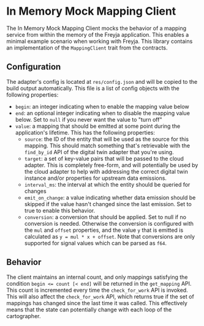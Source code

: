 # In Memory Mock Mapping Client

The In Memory Mock Mapping Client mocks the behavior of a mapping service from within the memory of the Freyja application. This enables a minimal example scenario when working with Freyja. This library contains an implementation of the `MappingClient` trait from the contracts.

## Configuration

The adapter's config is located at `res/config.json` and will be copied to the build output automatically. This file is a list of config objects with the following properties:

- `begin`: an integer indicating when to enable the mapping value below
- `end`: an optional integer indicating when to disable the mapping value below. Set to `null` if you never want the value to "turn off"
- `value`: a mapping that should be emitted at some point during the application's lifetime. This has the following properties:
  - `source`: the ID of the entity that will be used as the source for this mapping. This should match something that's retrievable with the `find_by_id` API of the digital twin adapter that you're using.
  - `target`: a set of key-value pairs that will be passed to the cloud adapter. This is completely free-form, and will potentially be used by the cloud adapter to help with addressing the correct digital twin instance and/or properties for upstream data emissions.
  - `interval_ms`: the interval at which the entity should be queried for changes
  - `emit_on_change`: a value indicating whether data emission should be skipped if the value hasn't changed since the last emission. Set to true to enable this behavior.
  - `conversion`: a conversion that should be applied. Set to null if no conversion is needed. Otherwise the conversion is configured with the `mul` and `offset` properties, and the value `y` that is emitted is calculated as `y = mul * x + offset`. Note that conversions are only supported for signal values which can be parsed as `f64`.

## Behavior

The client maintains an internal count, and only mappings satisfying the condition `begin <= count [< end]` will be returned in the `get_mapping` API. This count is incremented every time the `check_for_work` API is invoked. This will also affect the `check_for_work` API, which returns true if the set of mappings has changed since the last time it was called. This effectively means that the state can potentially change with each loop of the cartographer.
